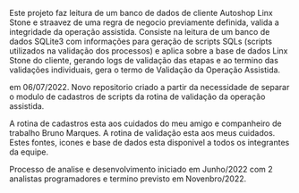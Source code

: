 Este projeto faz leitura de um banco de dados de cliente Autoshop Linx Stone e straavez de uma regra de negocio previamente definida, valida a integridade da operação assistida. Consiste na leitura de um banco de dados SQLite3 com informações para geração de scripts SQLs (scripts utilizados na validação dos processos) e aplica sobre a base de dados Linx Stone do cliente, gerando logs de validação das etapas e ao termino das validações individuais, gera o termo de Validação da Operação Assistida.

em 06/07/2022. Novo repositorio criado a partir da necessidade de separar o modulo de cadastros de scripts da rotina de validação da operação assistida. 

A rotina de cadastros esta aos cuidados do meu amigo e companheiro de trabalho Bruno Marques.
A rotina de validação esta aos meus cuidados.
Estes fontes, icones e base de dados esta disponivel a todos os integrantes da equipe. 

Processo de analise e desenvolvimento iniciado em Junho/2022 com 2 analistas programadores e termino previsto em Novenbro/2022.